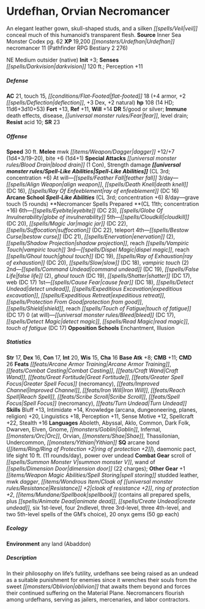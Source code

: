 ﻿---
cssclass: [monsters]
title1: Urdefhan, Orvian Necromancer
desc_short: An elegant leather gown, skull-shaped studs, and a silken veil conceal
  much of this humanoid's transparent flesh.
title2: Orvian Necromancer
CR: 12
sources:
- name: Inner Sea Monster Codex
  page: 62
  link: http://paizo.com/products/btpy9elc?Pathfinder-Campaign-Setting-Inner-Sea-Monster-Codex
XP: 19200
race: Urdefhan
classes:
- necromancer 11 (Pathfinder RPG Bestiary 2 276)
alignment: NE
size: Medium
type: outsider
subtypes:
- native
initiative:
  bonus: 3
senses:
  darkvision: 120
AC:
  AC: 21
  touch: 15
  flat_footed: 18
  components:
    armor: 4
    deflection: 2
    dex: 3
    natural: 2
HP:
  HP: 108
  long: 11d6+3d10+53
  HD: 14
saves:
  fort: 13
  ref: 11
  will: 14
DR:
- amount: 5
  weakness: good or silver
immunities:
- death effects
- disease
- fear
- level drain
resistances:
  acid: 10
SR: 23
speeds:
  base: 30
attacks:
  melee:
  - - text: mwk dagger +12/+7 (1d4+3/19-20)
      entries:
      - - damage: 1d4+3
          crit_range: 19-20
      attack: mwk dagger
      bonus:
      - 12
      - 7
    - text: bite +6 (1d4+1)
      entries:
      - - damage: 1d4+1
      attack: bite
      bonus:
      - 6
  special:
  - blood drain (1 Con)
  - Strength damage
spell_like_abilities:
  entries:
  - name: feather fall
    source: default
    freq: At will
  - name: align weapon
    source: default
    freq: 3/day
  - name: death knell
    source: default
    freq: 3/day
    DC: 16
  - name: ray of enfeeblement
    source: default
    freq: 3/day
    DC: 16
  - name: grave touch
    source: arcane school
    freq: 8/day
    other: 5 rounds
  sources:
  - name: default
    CL: 3
    concentration: 6
  - name: arcane school
    CL: 3
    concentration: 6
spells:
  entries:
  - name: eyebite
    source: Necromancer
    level: 6
    DC: 23
  - name: globe of invulnerability
    source: Necromancer
    level: 6
  - name: cloudkill
    source: Necromancer
    level: 5
    DC: 20
  - name: magic jar
    source: Necromancer
    level: 5
    DC: 22
  - superscripts:
    - APG
    name: suffocation
    source: Necromancer
    level: 5
    DC: 22
  - name: teleport
    source: Necromancer
    level: 5
  - name: bestow curse
    source: Necromancer
    level: 4
    DC: 21
  - name: enervation
    source: Necromancer
    level: 4
    count: 2
  - superscripts:
    - APG
    name: shadow projection
    source: Necromancer
    level: 4
  - name: reach vampiric touch
    source: Necromancer
    level: 4
  - name: dispel magic
    source: Necromancer
    level: 3
  - name: reach ghoul touch
    source: Necromancer
    level: 3
    DC: 19
  - name: ray of exhaustion
    source: Necromancer
    level: 3
    DC: 20
  - name: slow
    source: Necromancer
    level: 3
    DC: 18
  - name: vampiric touch
    source: Necromancer
    level: 3
    count: 2
  - name: command undead
    source: Necromancer
    level: 2
    DC: 19
  - name: false life
    source: Necromancer
    level: 2
    count: 2
  - name: ghoul touch
    source: Necromancer
    level: 2
    DC: 19
  - name: shatter
    source: Necromancer
    level: 2
    DC: 17
  - name: web
    source: Necromancer
    level: 2
    DC: 17
  - name: cause fear
    source: Necromancer
    level: 1
    DC: 18
  - name: detect undead
    source: Necromancer
    level: 1
  - superscripts:
    - APG
    name: expeditious excavation
    source: Necromancer
    level: 1
  - name: expeditious retreat
    source: Necromancer
    level: 1
  - name: protection from good
    source: Necromancer
    level: 1
  - name: shield
    source: Necromancer
    level: 1
  - name: reach touch of fatigue
    source: Necromancer
    level: 1
    DC: 17
  - name: bleed
    source: Necromancer
    level: 0
    DC: 17
  - name: detect magic
    source: Necromancer
    level: 0
  - name: read magic
    source: Necromancer
    level: 0
  - name: touch of fatigue
    source: Necromancer
    level: 0
    DC: 17
  sources:
  - name: Necromancer
    type: prepared
    CL: 11
    concentration: 16
    slots:
      0: at-will
    opposition_schools:
    - enchantment
    - illusion
ability_scores:
  STR: 17
  DEX: 16
  CON: 17
  INT: 20
  WIS: 15
  CHA: 16
BAB: 8
CMB: 11
CMD: 26
feats:
- name: Arcane Armor Training
- name: Combat Casting
- name: Craft Wand
- name: Great Fortitude
- name: Greater Spell Focus (necromancy)
- name: Improved Channel
- name: Iron Will
- superscripts:
  - APG
  name: Reach Spell
- name: Scribe Scroll
- name: Spell Focus (necromancy)
- name: Turn Undead
skills:
  Bluff: 13
  Intimidate: 14
  Knowledge (arcana): 20
  Knowledge (dungeoneering): 20
  Knowledge (planes): 20
  Knowledge (religion): 20
  Linguistics: 18
  Perception: 11
  Sense Motive: 12
  Spellcraft: 22
  Stealth: 16
languages:
- Aboleth
- Abyssal
- Aklo
- Common
- Dark Folk
- Dwarven
- Elven
- Gnome
- Goblin
- Infernal
- Orc
- Orvian
- Shae
- Thassilonian
- Undercommon
- Yithian
special_qualities:
- arcane bond (ring of protection +2)
- daemonic pact
- life sight 10 ft. (11 rounds/day)
- power over undead
gear:
  combat:
  - scroll of summon monster V
  - wand of dimension door (22 charges)
  other:
  - +1 spell storing studded leather
  - mwk dagger
  - cloak of resistance +2
  - ring of protection +2
  - spellbook (contains all prepared spells, plus animate dead, create undead, six
    1st-level, four 2ndlevel, three 3rd-level, three 4th-level, and two 5th-level
    spells of the GM's choice)
  - 20 onyx gems (50 gp each)
ecology:
  environment: any land (Abaddon)
desc_long: In their philosophy on life's futility, urdefhans see being raised as an
  undead as a suitable punishment for enemies since it wrenches their souls from the
  sweet oblivion that awaits them beyond and forces their continued suffering on the
  Material Plane. Necromancers flourish among urdefhans, serving as jailers, mercenaries,
  and labor contractors.

---

# Urdefhan, Orvian Necromancer
An elegant leather gown, skull-shaped studs, and a silken _[[spells/Veil|veil]]_ conceal much of this humanoid’s transparent flesh.
**Source** Inner Sea Monster Codex pg. 62
**XP** 19,200
_[[monsters/Urdefhan|Urdefhan]]_ necromancer 11 (Pathfinder RPG Bestiary 2 276)

NE Medium outsider (native)
**Init** +3; **Senses** _[[spells/Darkvision|darkvision]]_ 120 ft.; Perception +11

##### Defense

**AC** 21, touch 15, _[[conditions/Flat-Footed|flat-footed]]_ 18 (+4 armor, +2 _[[spells/Deflection|deflection]]_, +3 Dex, +2 natural)
**hp** 108 (14 HD; 11d6+3d10+53)
**Fort** +13, **Ref** +11, **Will** +14
**DR** 5/good or silver; **Immune** death effects, disease, _[[universal monster rules/Fear|fear]]_, level drain; **Resist** acid 10; **SR** 23

##### Offense
**Speed** 30 ft.
**Melee** mwk _[[items/Weapon/Dagger|dagger]]_ +12/+7 (1d4+3/19–20), bite +6 (1d4+1)
**Special Attacks** _[[universal monster rules/Blood Drain|blood drain]]_ (1 Con), Strength damage
**_[[universal monster rules/Spell-Like Abilities|Spell-Like Abilities]]_** (CL 3rd; concentration +6)
At will—_[[spells/Feather Fall|feather fall]]_
3/day—_[[spells/Align Weapon|align weapon]]_, _[[spells/Death Knell|death knell]]_ (DC 16), _[[spells/Ray Of Enfeeblement|ray of enfeeblement]]_ (DC 16)
**Arcane School _Spell-Like Abilities_** (CL 3rd; concentration +6)
8/day—grave touch (5 rounds)
**Necromancer Spells Prepared **(CL 11th; concentration +16)
6th—_[[spells/Eyebite|eyebite]]_ (DC 23), _[[spells/Globe Of Invulnerability|globe of invulnerability]]_
5th—_[[spells/Cloudkill|cloudkill]]_ (DC 20), _[[spells/Magic Jar|magic jar]]_ (DC 22), _[[spells/Suffocation|suffocation]]_ (DC 22), teleport
4th—_[[spells/Bestow Curse|bestow curse]]_ (DC 21), _[[spells/Enervation|enervation]]_ (2), _[[spells/Shadow Projection|shadow projection]]_, reach _[[spells/Vampiric Touch|vampiric touch]]_
3rd—_[[spells/Dispel Magic|dispel magic]]_, reach _[[spells/Ghoul touch|ghoul touch]]_ (DC 19), _[[spells/Ray of Exhaustion|ray of exhaustion]]_ (DC 20), _[[spells/Slow|slow]]_ (DC 18), _vampiric touch_ (2)
2nd—_[[spells/Command Undead|command undead]]_ (DC 19), _[[spells/False Life|false life]]_ (2), _ghoul touch_ (DC 19), _[[spells/Shatter|shatter]]_ (DC 17), web (DC 17)
1st—_[[spells/Cause Fear|cause fear]]_ (DC 18), _[[spells/Detect Undead|detect undead]]_, _[[spells/Expeditious Excavation|expeditious excavation]]_, _[[spells/Expeditious Retreat|expeditious retreat]]_, _[[spells/Protection From Good|protection from good]]_, _[[spells/Shield|shield]]_, reach _[[spells/Touch of Fatigue|touch of fatigue]]_ (DC 17)
0 (at will)—_[[universal monster rules/Bleed|bleed]]_ (DC 17), _[[spells/Detect Magic|detect magic]]_, _[[spells/Read Magic|read magic]]_, _touch of fatigue_ (DC 17)
**Opposition Schools** Enchantment, Illusion

##### Statistics
**Str** 17, **Dex** 16, **Con** 17, **Int** 20, **Wis** 15, **Cha** 16
**Base Atk** +8; **CMB** +11; **CMD** 26
**Feats** _[[feats/Arcane Armor Training|Arcane Armor Training]]_, _[[feats/Combat Casting|Combat Casting]]_, _[[feats/Craft Wand|Craft Wand]]_, _[[feats/Great Fortitude|Great Fortitude]]_, _[[feats/Greater Spell Focus|Greater Spell Focus]]_ (necromancy), _[[feats/Improved Channel|Improved Channel]]_, _[[feats/Iron Will|Iron Will]]_, _[[feats/Reach Spell|Reach Spell]]_, _[[feats/Scribe Scroll|Scribe Scroll]]_, _[[feats/Spell Focus|Spell Focus]]_ (necromancy), _[[feats/Turn Undead|Turn Undead]]_
**Skills** Bluff +13, Intimidate +14, Knowledge (arcana, dungeoneering, planes, religion) +20, Linguistics +18, Perception +11, Sense Motive +12, Spellcraft +22, Stealth +16
**Languages** Aboleth, Abyssal, Aklo, Common, Dark Folk, Dwarven, Elven, Gnome, _[[monsters/Goblin|Goblin]]_, Infernal, _[[monsters/Orc|Orc]]_, Orvian, _[[monsters/Shae|Shae]]_, Thassilonian, Undercommon, _[[monsters/Yithian|Yithian]]_
**SQ** arcane bond (_[[items/Ring/Ring of Protection +2|ring of protection +2]]_), daemonic pact, life sight 10 ft. (11 rounds/day), power over undead
**Combat Gear** scroll of _[[spells/Summon Monster V|summon monster V]]_, wand of _[[spells/Dimension Door|dimension door]]_ (22 charges); **Other Gear** +1 _[[items/Weapon Magic Abilities/Spell Storing|spell storing]]_ studded leather, mwk _dagger_, _[[items/Wondrous Item/Cloak of _[[universal monster rules/Resistance|Resistance]]_ +2|cloak of _resistance_ +2]]_, _ring of protection +2_, _[[items/Mundane/Spellbook|spellbook]]_ (contains all prepared spells, plus _[[spells/Animate Dead|animate dead]]_, _[[spells/Create Undead|create undead]]_, six 1st-level, four 2ndlevel, three 3rd-level, three 4th-level, and two 5th-level spells of the GM’s choice), 20 onyx gems (50 gp each)

##### Ecology

**Environment** any land (Abaddon)

##### Description

In their philosophy on life’s futility, urdefhans see being raised as an undead as a suitable punishment for enemies since it wrenches their souls from the sweet _[[monsters/Oblivion|oblivion]]_ that awaits them beyond and forces their continued suffering on the Material Plane. Necromancers flourish among urdefhans, serving as jailers, mercenaries, and labor contractors.
